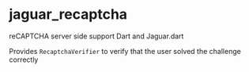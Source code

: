 # jaguar_recaptcha

reCAPTCHA server side support Dart and Jaguar.dart

Provides `RecaptchaVerifier` to verify that the user solved the challenge
correctly
